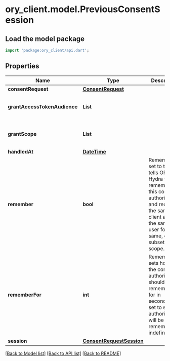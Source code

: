 # ory_client.model.PreviousConsentSession

## Load the model package
```dart
import 'package:ory_client/api.dart';
```

## Properties
Name | Type | Description | Notes
------------ | ------------- | ------------- | -------------
**consentRequest** | [**ConsentRequest**](ConsentRequest.md) |  | [optional] 
**grantAccessTokenAudience** | **List<String>** |  | [optional] [default to const []]
**grantScope** | **List<String>** |  | [optional] [default to const []]
**handledAt** | [**DateTime**](DateTime.md) |  | [optional] 
**remember** | **bool** | Remember, if set to true, tells ORY Hydra to remember this consent authorization and reuse it if the same client asks the same user for the same, or a subset of, scope. | [optional] 
**rememberFor** | **int** | RememberFor sets how long the consent authorization should be remembered for in seconds. If set to `0`, the authorization will be remembered indefinitely. | [optional] 
**session** | [**ConsentRequestSession**](ConsentRequestSession.md) |  | [optional] 

[[Back to Model list]](../README.md#documentation-for-models) [[Back to API list]](../README.md#documentation-for-api-endpoints) [[Back to README]](../README.md)


